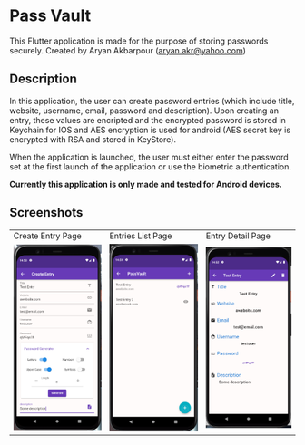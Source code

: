 # Pass Vault

This Flutter application is made for the purpose of storing passwords securely. Created by Aryan Akbarpour (aryan.akr@yahoo.com)

## Description

In this application, the user can create password entries (which include  title, website, username, email, password and description). Upon creating an entry, these values are encripted and the encrypted password is stored in Keychain  for IOS and AES encryption is used for android (AES secret key is encrypted with RSA and stored in KeyStore).

When the application is launched, the user must either enter the password set at the first launch of the application or use the biometric authentication.

**Currently this application is only made and tested for Android devices.**

## Screenshots

<table>
  <tr>
     <td>Create Entry Page</td>
     <td>Entries List Page</td>
     <td>Entry Detail Page</td>
  </tr>
  <tr>
    <td><img src="screenshots/create-entry.png"></td>
    <td><img src="screenshots/entries-list.png"></td>
    <td><img src="screenshots/entry-detail.png" ></td>
  </tr>
 </table>
